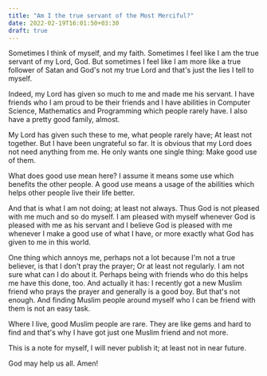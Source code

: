```yaml
---
title: "Am I the true servant of the Most Merciful?"
date: 2022-02-19T16:01:50+03:30
draft: true
---
```


Sometimes I think of myself, and my faith. Sometimes I feel like I am the true servant of my Lord, God. But sometimes I feel like I am more like a true follower of Satan and God's not my true Lord and that's just the lies I tell to myself.

Indeed, my Lord has given so much to me and made me his servant. I have friends who I am proud to be their friends and I have abilities in Computer Science, Mathematics and Programming which people rarely have. I also have a pretty good family, almost.

My Lord has given such these to me, what people rarely have; At least not together. But I have been ungrateful so far. It is obvious that my Lord does not need anything from me. He only wants one single thing: Make good use of them.

What does good use mean here? I assume it means some use which benefits the other people. A good use means a usage of the abilities which helps other people live their life better.

And that is what I am not doing; at least not always. Thus God is not pleased with me much and so do myself. I am pleased with myself whenever God is pleased with me as his servant and I believe God is pleased with me whenever I make a good use of what I have, or more exactly what God has given to me in this world.

One thing which annoys me, perhaps not a lot because I'm not a true believer, is that I don't pray the prayer; Or at least not regularly. I am not sure what can I do about it. Perhaps being with friends who do this helps me have this done, too. And actually it has: I recently got a new Muslim friend who prays the prayer and generally is a good boy. But that's not enough. And finding Muslim people around myself who I can be friend with them is not an easy task.

Where I live, good Muslim people are rare. They are like gems and hard to find and that's why I have got just one Muslim friend and not more.

This is a note for myself, I will never publish it; at least not in near future.

God may help us all. Amen!
